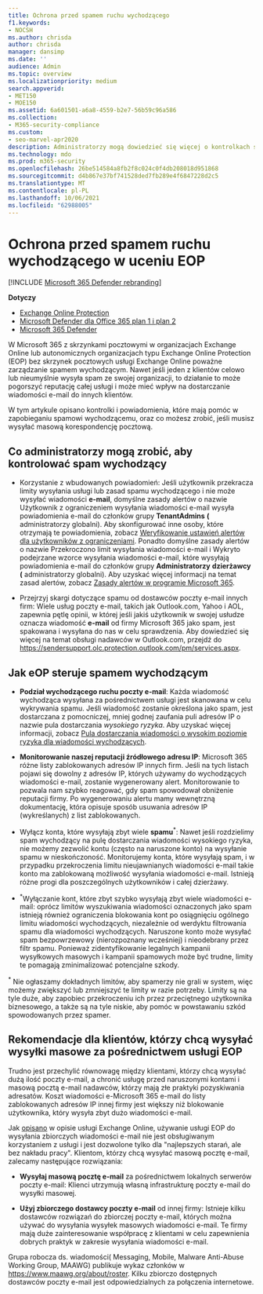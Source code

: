 ```yaml
---
title: Ochrona przed spamem ruchu wychodzącego
f1.keywords:
- NOCSH
ms.author: chrisda
author: chrisda
manager: dansimp
ms.date: ''
audience: Admin
ms.topic: overview
ms.localizationpriority: medium
search.appverid:
- MET150
- MOE150
ms.assetid: 6a601501-a6a8-4559-b2e7-56b59c96a586
ms.collection:
- M365-security-compliance
ms.custom:
- seo-marvel-apr2020
description: Administratorzy mogą dowiedzieć się więcej o kontrolkach spamu wychodzącego w u Exchange Online Protection (EOP) i co należy zrobić, jeśli musisz wysyłać wysyłki masowe.
ms.technology: mdo
ms.prod: m365-security
ms.openlocfilehash: 26be514584a8fb2f8c024c0f4db208018d951868
ms.sourcegitcommit: d4b867e37bf741528ded7fb289e4f6847228d2c5
ms.translationtype: MT
ms.contentlocale: pl-PL
ms.lasthandoff: 10/06/2021
ms.locfileid: "62988005"
---
```

# <a name="outbound-spam-protection-in-eop"></a>Ochrona przed spamem ruchu wychodzącego w uceniu EOP

[!INCLUDE [Microsoft 365 Defender rebranding](../includes/microsoft-defender-for-office.md)]

**Dotyczy**
- [Exchange Online Protection](exchange-online-protection-overview.md)
- [Microsoft Defender dla Office 365 plan 1 i plan 2](defender-for-office-365.md)
- [Microsoft 365 Defender](../defender/microsoft-365-defender.md)

W Microsoft 365 z skrzynkami pocztowymi w organizacjach Exchange Online lub autonomicznych organizacjach typu Exchange Online Protection (EOP) bez skrzynek pocztowych usługi Exchange Online poważne zarządzanie spamem wychodzącym. Nawet jeśli jeden z klientów celowo lub nieumyślnie wysyła spam ze swojej organizacji, to działanie to może pogorszyć reputację całej usługi i może mieć wpływ na dostarczanie wiadomości e-mail do innych klientów.

W tym artykule opisano kontrolki i powiadomienia, które mają pomóc w zapobieganiu spamowi wychodzącemu, oraz co możesz zrobić, jeśli musisz wysyłać masową korespondencję pocztową.

## <a name="what-admins-can-do-to-control-outbound-spam"></a>Co administratorzy mogą zrobić, aby kontrolować spam wychodzący

- Korzystanie z wbudowanych powiadomień: Jeśli użytkownik przekracza limity wysyłania usługi lub [](configure-the-outbound-spam-policy.md) zasad spamu wychodzącego i nie może wysyłać wiadomości **e-mail**,  domyślne zasady alertów o nazwie Użytkownik z ograniczeniem wysyłania wiadomości e-mail wysyła powiadomienia e-mail do członków grupy **TenantAdmins** **(** administratorzy globalni).[](/office365/servicedescriptions/exchange-online-service-description/exchange-online-limits#sending-limits-across-office-365-options) Aby skonfigurować inne osoby, które otrzymają te powiadomienia, zobacz [Weryfikowanie ustawień alertów dla użytkowników z ograniczeniami](removing-user-from-restricted-users-portal-after-spam.md#verify-the-alert-settings-for-restricted-users). Ponadto domyślne zasady alertów o nazwie  Przekroczono limit wysyłania wiadomości  e-mail i Wykryto podejrzane wzorce wysyłania wiadomości e-mail, które wysyłają powiadomienia e-mail do członków grupy **Administratorzy** **dzierżawcy (** administratorzy globalni). Aby uzyskać więcej informacji na temat zasad alertów, zobacz [Zasady alertów w programie Microsoft 365](../../compliance/alert-policies.md).

- Przejrzyj skargi dotyczące spamu od dostawców poczty e-mail innych firm: Wiele usług poczty e-mail, takich jak Outlook.com, Yahoo i AOL, zapewnia pętlę opinii, w której jeśli jakiś użytkownik w swojej usłudze oznacza wiadomość **e-mail** od firmy Microsoft 365 jako spam, jest spakowana i wysyłana do nas w celu sprawdzenia. Aby dowiedzieć się więcej na temat obsługi nadawców w Outlook.com, przejdź do <https://sendersupport.olc.protection.outlook.com/pm/services.aspx>.

## <a name="how-eop-controls-outbound-spam"></a>Jak eOP steruje spamem wychodzącym

- **Podział wychodzącego ruchu poczty e-mail**: Każda wiadomość wychodząca wysyłana za pośrednictwem usługi jest skanowana w celu wykrywania spamu. Jeśli wiadomość zostanie określona jako spam, jest dostarczana z pomocniczej, mniej godnej zaufania puli adresów IP o nazwie pula dostarczania _wysokiego ryzyka_. Aby uzyskać więcej informacji, zobacz [Pula dostarczania wiadomości o wysokim poziomie ryzyka dla wiadomości wychodzących](high-risk-delivery-pool-for-outbound-messages.md).

- **Monitorowanie naszej reputacji źródłowego adresu IP**: Microsoft 365 różne listy zablokowanych adresów IP innych firm. Jeśli na tych listach pojawi się dowolny z adresów IP, których używamy do wychodzących wiadomości e-mail, zostanie wygenerowany alert. Monitorowanie to pozwala nam szybko reagować, gdy spam spowodował obniżenie reputacji firmy. Po wygenerowaniu alertu mamy wewnętrzną dokumentację, która opisuje sposób usuwania adresów IP (wykreślanych) z list zablokowanych.

- Wyłącz konta, które wysyłają zbyt wiele **spamu**<sup>\*</sup>: Nawet jeśli rozdzielimy spam wychodzący na pulę dostarczania wiadomości wysokiego ryzyka, nie możemy zezwolić kontu (często na naruszone konto) na wysyłanie spamu w nieskończoność. Monitorujemy konta, które wysyłają spam, i w przypadku przekroczenia limitu nieujawnianych wiadomości e-mail takie konto ma zablokowaną możliwość wysyłania wiadomości e-mail. Istnieją różne progi dla poszczególnych użytkowników i całej dzierżawy.

- <sup>\*</sup>Wyłączanie kont, które zbyt szybko wysyłają zbyt wiele wiadomości e-mail: oprócz limitów wyszukiwania wiadomości oznaczonych jako spam istnieją również ograniczenia blokowania kont po osiągnięciu ogólnego limitu wiadomości wychodzących, niezależnie od werdyktu filtrowania spamu dla wiadomości wychodzących. Naruszone konto może wysyłać spam bezpowrzewowy (nierozpoznany wcześniej) i nieodebrany przez filtr spamu. Ponieważ zidentyfikowanie legalnych kampanii wysyłkowych masowych i kampanii spamowych może być trudne, limity te pomagają zminimalizować potencjalne szkody.

<sup>\*</sup> Nie ogłaszamy dokładnych limitów, aby spamerzy nie grali w system, więc możemy zwiększyć lub zmniejszyć te limity w razie potrzeby. Limity są na tyle duże, aby zapobiec przekroczeniu ich przez przeciętnego użytkownika biznesowego, a także są na tyle niskie, aby pomóc w powstawaniu szkód spowodowanych przez spamer.

## <a name="recommendations-for-customers-who-want-to-send-mass-mailings-through-eop"></a>Rekomendacje dla klientów, którzy chcą wysyłać wysyłki masowe za pośrednictwem usługi EOP

Trudno jest przechylić równowagę między klientami, którzy chcą wysyłać dużą ilość poczty e-mail, a chronić usługę przed naruszonymi kontami i masową pocztą e-mail nadawców, którzy mają złe praktyki pozyskiwania adresatów. Koszt wiadomości e-Microsoft 365 e-mail do listy zablokowanych adresów IP innej firmy jest większy niż blokowanie użytkownika, który wysyła zbyt dużo wiadomości e-mail.

Jak [opisano](/office365/servicedescriptions/exchange-online-service-description/exchange-online-limits) w opisie usługi Exchange Online, używanie usługi EOP do wysyłania zbiorczych wiadomości e-mail nie jest obsługiwanym korzystaniem z usługi i jest dozwolone tylko dla "najlepszych starań, ale bez nakładu pracy". Klientom, którzy chcą wysyłać masową pocztę e-mail, zalecamy następujące rozwiązania:

- **Wysyłaj masową pocztę e-mail** za pośrednictwem lokalnych serwerów poczty e-mail: Klienci utrzymują własną infrastrukturę poczty e-mail do wysyłki masowej.

- **Użyj zbiorczego dostawcy poczty e-mail** od innej firmy: Istnieje kilku dostawców rozwiązań do zbiorczej poczty e-mail, których można używać do wysyłania wysyłek masowych wiadomości e-mail. Te firmy mają duże zainteresowanie współpracę z klientami w celu zapewnienia dobrych praktyk w zakresie wysyłania wiadomości e-mail.

Grupa robocza ds. wiadomości( Messaging, Mobile, Malware Anti-Abuse Working Group, MAAWG) publikuje wykaz członków w <https://www.maawg.org/about/roster>. Kilku zbiorczo dostępnych dostawców poczty e-mail jest odpowiedzialnych za połączenia internetowe.
